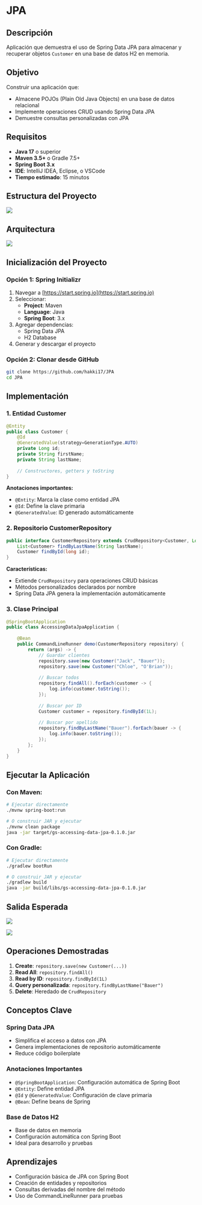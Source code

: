 # JPA

## Descripción
Aplicación que demuestra el uso de Spring Data JPA para almacenar y recuperar objetos `Customer` en una base de datos H2 en memoria.

## Objetivo
Construir una aplicación que:
- Almacene POJOs (Plain Old Java Objects) en una base de datos relacional
- Implemente operaciones CRUD usando Spring Data JPA
- Demuestre consultas personalizadas con JPA

## Requisitos
- **Java 17** o superior
- **Maven 3.5+** o Gradle 7.5+
- **Spring Boot 3.x**
- **IDE**: IntelliJ IDEA, Eclipse, o VSCode
- **Tiempo estimado**: 15 minutos

## Estructura del Proyecto

![](https://github.com/hakki17/JPA/blob/main/img/README/1.tree.png)

## Arquitectura

![](https://github.com/hakki17/JPA/blob/main/img/README/4.arquitectura.png)

## Inicialización del Proyecto

### Opción 1: Spring Initializr
1. Navegar a [https://start.spring.io](https://start.spring.io)
2. Seleccionar:
   - **Project**: Maven
   - **Language**: Java
   - **Spring Boot**: 3.x
3. Agregar dependencias:
   - Spring Data JPA
   - H2 Database
4. Generar y descargar el proyecto

### Opción 2: Clonar desde GitHub
```bash
git clone https://github.com/hakki17/JPA
cd JPA
```

## Implementación

### 1. Entidad Customer
```java
@Entity
public class Customer {
    @Id
    @GeneratedValue(strategy=GenerationType.AUTO)
    private Long id;
    private String firstName;
    private String lastName;
    
    // Constructores, getters y toString
}
```

**Anotaciones importantes:**
- `@Entity`: Marca la clase como entidad JPA
- `@Id`: Define la clave primaria
- `@GeneratedValue`: ID generado automáticamente

### 2. Repositorio CustomerRepository
```java
public interface CustomerRepository extends CrudRepository<Customer, Long> {
    List<Customer> findByLastName(String lastName);
    Customer findById(long id);
}
```

**Características:**
- Extiende `CrudRepository` para operaciones CRUD básicas
- Métodos personalizados declarados por nombre
- Spring Data JPA genera la implementación automáticamente

### 3. Clase Principal
```java
@SpringBootApplication
public class AccessingDataJpaApplication {
    
    @Bean
    public CommandLineRunner demo(CustomerRepository repository) {
        return (args) -> {
            // Guardar clientes
            repository.save(new Customer("Jack", "Bauer"));
            repository.save(new Customer("Chloe", "O'Brian"));
            
            // Buscar todos
            repository.findAll().forEach(customer -> {
                log.info(customer.toString());
            });
            
            // Buscar por ID
            Customer customer = repository.findById(1L);
            
            // Buscar por apellido
            repository.findByLastName("Bauer").forEach(bauer -> {
                log.info(bauer.toString());
            });
        };
    }
}
```

## Ejecutar la Aplicación

### Con Maven:
```bash
# Ejecutar directamente
./mvnw spring-boot:run

# O construir JAR y ejecutar
./mvnw clean package
java -jar target/gs-accessing-data-jpa-0.1.0.jar
```

### Con Gradle:
```bash
# Ejecutar directamente
./gradlew bootRun

# O construir JAR y ejecutar
./gradlew build
java -jar build/libs/gs-accessing-data-jpa-0.1.0.jar
```

## Salida Esperada

![](https://github.com/hakki17/JPA/blob/main/img/README/3.build.png)

![](https://github.com/hakki17/JPA/blob/main/img/README/2.output.png)

## Operaciones Demostradas

1. **Create**: `repository.save(new Customer(...))`
2. **Read All**: `repository.findAll()`
3. **Read by ID**: `repository.findById(1L)`
4. **Query personalizada**: `repository.findByLastName("Bauer")`
5. **Delete**: Heredado de `CrudRepository`

## Conceptos Clave

### Spring Data JPA
- Simplifica el acceso a datos con JPA
- Genera implementaciones de repositorio automáticamente
- Reduce código boilerplate

### Anotaciones Importantes
- `@SpringBootApplication`: Configuración automática de Spring Boot
- `@Entity`: Define entidad JPA
- `@Id` y `@GeneratedValue`: Configuración de clave primaria
- `@Bean`: Define beans de Spring

### Base de Datos H2
- Base de datos en memoria
- Configuración automática con Spring Boot
- Ideal para desarrollo y pruebas

## Aprendizajes
- Configuración básica de JPA con Spring Boot
- Creación de entidades y repositorios
- Consultas derivadas del nombre del método
- Uso de CommandLineRunner para pruebas
